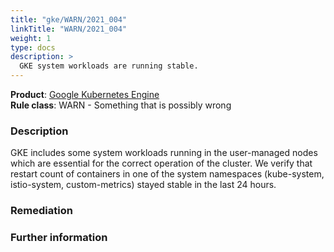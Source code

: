 ```yaml
---
title: "gke/WARN/2021_004"
linkTitle: "WARN/2021_004"
weight: 1
type: docs
description: >
  GKE system workloads are running stable.
---
```


**Product**: [Google Kubernetes Engine](https://cloud.google.com/kubernetes-engine)\
**Rule class**: WARN - Something that is possibly wrong

### Description


GKE includes some system workloads running in the user-managed nodes which are
essential for the correct operation of the cluster. We verify that restart count
of containers in one of the system namespaces (kube-system, istio-system,
custom-metrics) stayed stable in the last 24 hours.

### Remediation

### Further information
